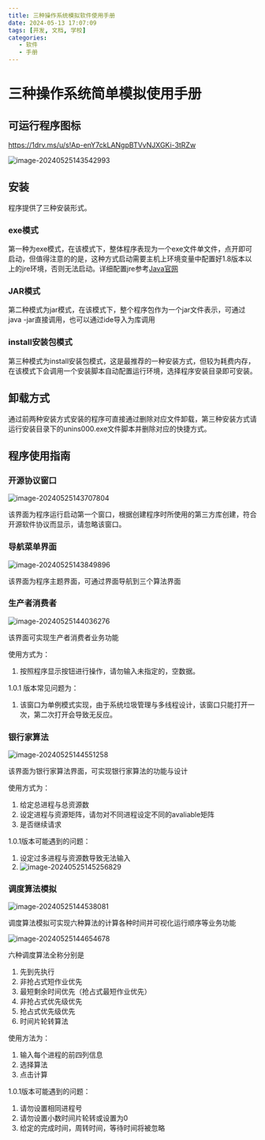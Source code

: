 ```yaml
---
title: 三种操作系统模拟软件使用手册
date: 2024-05-13 17:07:09
tags: [开发, 文档, 学校]
categories: 
   - 软件
   - 手册
---
```


# 三种操作系统简单模拟使用手册

## 可运行程序图标

https://1drv.ms/u/s!Ap-enY7ckLANgpBTVvNJXGKi-3tRZw

![image-20240525143542993](https://s2.loli.net/2024/05/25/rRF47xevIZApJO1.png)

<!--more-->

## 安装

程序提供了三种安装形式。

### exe模式

第一种为exe模式，在该模式下，整体程序表现为一个exe文件单文件，点开即可启动，但值得注意的的是，这种方式启动需要主机上环境变量中配置好1.8版本以上的jre环境，否则无法启动。详细配置jre参考[Java官网](https://www.java.com/zh-CN/download/manual.jsp)

### JAR模式

第二种模式为jar模式，在该模式下，整个程序包作为一个jar文件表示，可通过java -jar直接调用，也可以通过ide导入为库调用

<!--more-->

### install安装包模式

第三种模式为install安装包模式，这是最推荐的一种安装方式，但较为耗费内存，在该模式下会调用一个安装脚本自动配置运行环境，选择程序安装目录即可安装。

## 卸载方式

通过前两种安装方式安装的程序可直接通过删除对应文件卸载，第三种安装方式请运行安装目录下的unins000.exe文件脚本并删除对应的快捷方式。

## 程序使用指南

### 开源协议窗口

![image-20240525143707804](https://s2.loli.net/2024/05/25/FUodMlsAgf75OE2.png)

该界面为程序运行启动第一个窗口，根据创建程序时所使用的第三方库创建，符合开源软件协议而显示，请忽略该窗口。



### 导航菜单界面

![image-20240525143849896](https://s2.loli.net/2024/05/25/9wMmaFXxNAiBypv.png)

该界面为程序主题界面，可通过界面导航到三个算法界面

### 生产者消费者

![image-20240525144036276](https://s2.loli.net/2024/05/25/ITFwqptEnl1Seka.png)

该界面可实现生产者消费者业务功能

使用方式为：

1. 按照程序显示按钮进行操作，请勿输入未指定的，空数据。

1.0.1 版本常见问题为：

1. 该窗口为单例模式实现，由于系统垃圾管理与多线程设计，该窗口只能打开一次，第二次打开会导致无反应。

### 银行家算法

   ![image-20240525144551258](https://s2.loli.net/2024/05/25/yJD8xRevhCt3A6i.png)

该界面为银行家算法界面，可实现银行家算法的功能与设计

使用方式为：

1. 给定总进程与总资源数
2. 设定进程与资源矩阵，请勿对不同进程设定不同的avaliable矩阵
3. 是否继续请求

1.0.1版本可能遇到的问题：

1. 设定过多进程与资源数导致无法输入
2. ![image-20240525145256829](https://s2.loli.net/2024/05/25/RxZEQ7APFjNoOHL.png)

### 调度算法模拟

![image-20240525144538081](https://s2.loli.net/2024/05/25/V4QyC1j2gBNGPv8.png)

调度算法模拟可实现六种算法的计算各种时间并可视化运行顺序等业务功能

![image-20240525144654678](https://s2.loli.net/2024/05/25/UrwAdqCO6xNtkBf.png)

六种调度算法全称分别是

1. 先到先执行
2. 非抢占式短作业优先
3. 最短剩余时间优先（抢占式最短作业优先）
4. 非抢占式优先级优先
5. 抢占式优先级优先
6. 时间片轮转算法

使用方法为：

1. 输入每个进程的前四列信息
2. 选择算法
3. 点击计算

1.0.1版本可能遇到的问题：

1. 请勿设置相同进程号
2. 请勿设置小数时间片轮转或设置为0
3. 给定的完成时间，周转时间，等待时间将被忽略